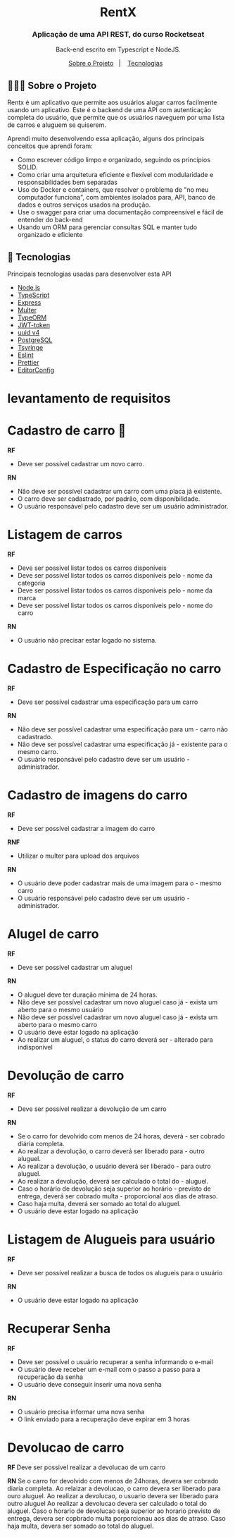 

<h1 align="center">
  RentX
</h1>

<h3 align="center">
  Aplicação de uma API REST, do curso Rocketseat
</h3>

<p align="center">Back-end escrito em Typescript e NodeJS. </p>



<p align="center">
  <a href="#-sobre-o-projeto">Sobre o Projeto</a>&nbsp;&nbsp;&nbsp;|&nbsp;&nbsp;&nbsp;
  <a href="#-tecnologias">Tecnologias</a>&nbsp;&nbsp;&nbsp;
</p>

## 👨🏻‍💻 Sobre o Projeto 

Rentx é um aplicativo que permite aos usuários alugar carros facilmente usando um aplicativo. Este é o backend de uma API com autenticação completa do usuário, que permite que os usuários naveguem por uma lista de carros e aluguem se quiserem.

Aprendi muito desenvolvendo essa aplicação, alguns dos principais conceitos que aprendi foram:
 
- Como escrever código limpo e organizado, seguindo os princípios SOLID.
- Como criar uma arquitetura eficiente e flexível com modularidade e responsabilidades bem separadas
- Uso do Docker e containers, que resolver o problema de "no meu computador funciona", com ambientes isolados para, API, banco de dados e outros serviços usados ​​na produção.
- Use o swagger para criar uma documentação compreensível e fácil de entender do back-end
- Usando um ORM para gerenciar consultas SQL e manter tudo organizado e eficiente

</p>


## 🚀 Tecnologias

Principais tecnologias usadas para desenvolver esta API

- [Node.js](https://nodejs.org/en/)
- [TypeScript](https://www.typescriptlang.org/)
- [Express](https://expressjs.com/pt-br/)
- [Multer](https://github.com/expressjs/multer)
- [TypeORM](https://typeorm.io/#/)
- [JWT-token](https://jwt.io/)
- [uuid v4](https://github.com/thenativeweb/uuidv4/)
- [PostgreSQL](https://www.postgresql.org/)
- [Tsyringe](https://www.npmjs.com/package/tsyringe)
- [Eslint](https://eslint.org/)
- [Prettier](https://prettier.io/)
- [EditorConfig](https://editorconfig.org/)

# **levantamento de requisitos** 

# Cadastro de carro 🚙

**RF**
- Deve ser possível cadastrar um novo carro.


**RN** 
- Não deve ser possível cadastrar um carro com uma placa já existente.
- O carro deve ser cadastrado, por padrão, com disponibilidade.
- O usuário responsável pelo cadastro deve ser um usuário administrador.

# Listagem de carros

**RF** 
- Deve ser possível listar todos os carros disponíveis
- Deve ser possível listar todos os carros disponíveis pelo - nome da categoria
- Deve ser possível listar todos os carros disponíveis pelo - nome da marca
- Deve ser possível listar todos os carros disponíveis pelo - nome do carro

**RN**
- O usuário não precisar estar logado no sistema.


# Cadastro de Especificação no carro

**RF**
- Deve ser possível cadastrar uma especificação para um carro


**RN**
- Não deve ser possível cadastrar uma especificação para um - carro não cadastrado.
- Não deve ser possível cadastrar uma especificação já - existente para o mesmo carro.
- O usuário responsável pelo cadastro deve ser um usuário - administrador.


# Cadastro de imagens do carro

**RF**
- Deve ser possível cadastrar a imagem do carro

**RNF**
- Utilizar o multer para upload dos arquivos

**RN**
- O usuário deve poder cadastrar mais de uma imagem para o - mesmo carro
- O usuário responsável pelo cadastro deve ser um usuário - administrador.


# Alugel de carro

**RF**
- Deve ser possível cadastrar um aluguel


**RN**
- O aluguel deve ter duração mínima de 24 horas.
- Não deve ser possível cadastrar um novo aluguel caso já - exista um aberto para o mesmo usuário
- Não deve ser possível cadastrar um novo aluguel caso já - exista um aberto para o mesmo carro
- O usuário deve estar logado na aplicação
- Ao realizar um aluguel, o status do carro deverá ser - alterado para indisponível


# Devolução de carro 

**RF**
- Deve ser possível realizar a devolução de um carro

**RN**
- Se o carro for devolvido com menos de 24 horas, deverá - ser cobrado diária completa.
- Ao realizar a devolução, o carro deverá ser liberado para - outro aluguel.
- Ao realizar a devolução, o usuário deverá ser liberado - para outro aluguel.
- Ao realizar a devolução, deverá ser calculado o total do - aluguel. 
- Caso o horário de devolução seja superior ao horário - previsto de entrega, deverá ser cobrado multa - proporcional aos dias de atraso.
- Caso haja multa, deverá ser somado ao total do aluguel.
- O usuário deve estar logado na aplicação


# Listagem de Alugueis para usuário

**RF**
- Deve ser possível realizar a busca de todos os alugueis para o usuário

**RN**
- O usuário deve estar logado na aplicação


# Recuperar Senha

**RF**
- Deve ser possível o usuário recuperar a senha informando o e-mail
- O usuário deve receber um e-mail com o passo a passo para a recuperação da senha
- O usuário deve conseguir inserir uma nova senha

**RN**
- O usuário precisa informar uma nova senha
- O link enviado para a recuperação deve expirar em 3 horas

# Devolucao de carro

**RF**
Deve ser possivel realizar a devolucao de um carro

**RN**
Se o carro for devolvido com menos de 24horas, devera ser cobrado diaria completa.
Ao relaizar a devolucao, o carro devera ser liberado para ouro aluguel.
Ao realizar a devolucao, o usuario devera ser liberado para outro aluguel
Ao realizar a devolucao devera ser calculado o total do aluguel.
Caso o horario de devolucao seja superior ao horario previsto de entrega, devera ser copbrado multa porporcionau aos dias de atraso.
Caso haja multa, devera ser somado ao total do aluguel.
